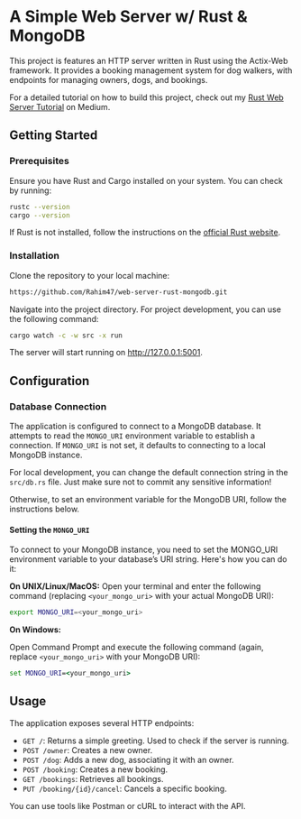 # A Simple Web Server w/ Rust & MongoDB

This project is features an HTTP server written in Rust using the Actix-Web framework. It provides a booking management system for dog walkers, with endpoints for managing owners, dogs, and bookings.

For a detailed tutorial on how to build this project, check out my [Rust Web Server Tutorial](https://bretcameron.medium.com/) on Medium.

## Getting Started

### Prerequisites

Ensure you have Rust and Cargo installed on your system. You can check by running:

```bash
rustc --version
cargo --version
```

If Rust is not installed, follow the instructions on the [official Rust website](https://www.rust-lang.org/tools/install).

### Installation

Clone the repository to your local machine:

```bash
https://github.com/Rahim47/web-server-rust-mongodb.git
```

Navigate into the project directory. For project development, you can use the following command:

```bash
cargo watch -c -w src -x run
```

The server will start running on http://127.0.0.1:5001.

## Configuration

### Database Connection

The application is configured to connect to a MongoDB database. It attempts to read the `MONGO_URI` environment variable to establish a connection. If `MONGO_URI` is not set, it defaults to connecting to a local MongoDB instance.

For local development, you can change the default connection string in the `src/db.rs` file. Just make sure not to commit any sensitive information!

Otherwise, to set an environment variable for the MongoDB URI, follow the instructions below.

#### Setting the `MONGO_URI`

To connect to your MongoDB instance, you need to set the MONGO_URI environment variable to your database’s URI string. Here's how you can do it:

**On UNIX/Linux/MacOS:**
Open your terminal and enter the following command (replacing `<your_mongo_uri>` with your actual MongoDB URI):

```bash
export MONGO_URI=<your_mongo_uri>
```

**On Windows:**

Open Command Prompt and execute the following command (again, replace `<your_mongo_uri>` with your MongoDB URI):

```cmd
set MONGO_URI=<your_mongo_uri>
```

## Usage

The application exposes several HTTP endpoints:

- `GET /`: Returns a simple greeting. Used to check if the server is running.
- `POST /owner`: Creates a new owner.
- `POST /dog`: Adds a new dog, associating it with an owner.
- `POST /booking`: Creates a new booking.
- `GET /bookings`: Retrieves all bookings.
- `PUT /booking/{id}/cancel`: Cancels a specific booking.

You can use tools like Postman or cURL to interact with the API.
